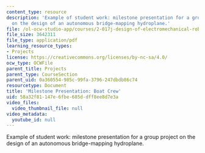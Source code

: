 ```yaml
---
content_type: resource
description: 'Example of student work: milestone presentation for a group project
  on the design of an autonomous bridge-mapping hydroplane.'
file: /ol-ocw-studio-app/courses/2-017j-design-of-electromechanical-robotic-systems-fall-2009/58a32f81147e6fbe685ddff8ee8d7e3a_MIT2_017JF09_sw2_milstone.pdf
file_size: 3642311
file_type: application/pdf
learning_resource_types:
- Projects
license: https://creativecommons.org/licenses/by-nc-sa/4.0/
ocw_type: OCWFile
parent_title: Projects
parent_type: CourseSection
parent_uid: 0a360554-985c-99fa-3796-247dbdb86c74
resourcetype: Document
title: 'Milestone Presentation: Boat Crew'
uid: 58a32f81-147e-6fbe-685d-dff8ee8d7e3a
video_files:
  video_thumbnail_file: null
video_metadata:
  youtube_id: null
---
```

Example of student work: milestone presentation for a group project on the design of an autonomous bridge-mapping hydroplane.